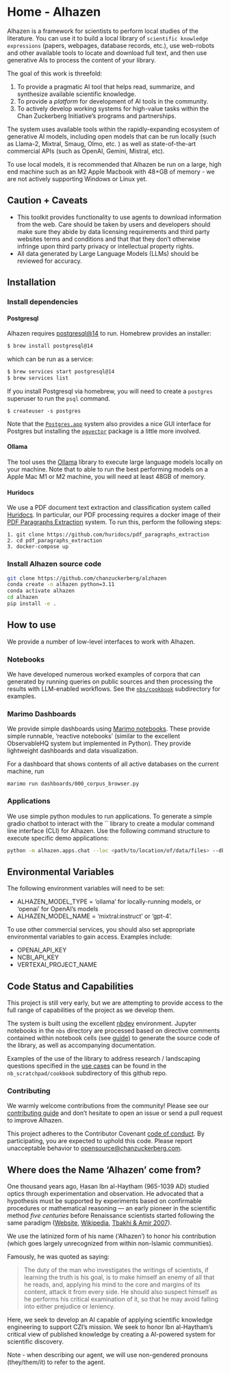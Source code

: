 # Home - Alhazen

<!-- WARNING: THIS FILE WAS AUTOGENERATED! DO NOT EDIT! -->

Alhazen is a framework for scientists to perform local studies of the
literature. You can use it to build a local library of
`scientific knowledge expressions` (papers, webpages, database records,
etc.), use web-robots and other available tools to locate and download
full text, and then use generative AIs to process the content of your
library.

The goal of this work is threefold:

1.  To provide a pragmatic AI tool that helps read, summarize, and
    synthesize available scientific knowledge.
2.  To provide a *platform* for development of AI tools in the
    community.
3.  To actively develop working systems for high-value tasks within the
    Chan Zuckerberg Initiative’s programs and partnerships.

The system uses available tools within the rapidly-expanding ecosystem
of generative AI models, including open models that can be run locally
(such as Llama-2, Mixtral, Smaug, Olmo, etc. ) as well as
state-of-the-art commercial APIs (such as OpenAI, Gemini, Mistral, etc).

To use local models, it is recommended that Alhazen be run on a large,
high end machine such as an M2 Apple Macbook with 48+GB of memory - we
are not actively supporting Windows or Linux yet.

## Caution + Caveats

- This toolkit provides functionality to use agents to download
  information from the web. Care should be taken by users and developers
  should make sure they abide by data licensing requirements and third
  party websites terms and conditions and that that they don’t otherwise
  infringe upon third party privacy or intellectual property rights.
- All data generated by Large Language Models (LLMs) should be reviewed
  for accuracy.

## Installation

### Install dependencies

#### Postgresql

Alhazen requires
[postgresql@14](https://www.postgresql.org/download/macosx/) to run.
Homebrew provides an installer:

``` bash
$ brew install postgresql@14
```

which can be run as a service:

``` bash
$ brew services start postgresql@14
$ brew services list
```

If you install Postgresql via homebrew, you will need to create a
`postgres` superuser to run the `psql` command.

    $ createuser -s postgres

Note that the [`Postgres.app`](https://postgresapp.com/) system also
provides a nice GUI interface for Postgres but installing the
[`pgvector`](https://github.com/pgvector/pgvector) package is a little
more involved.

#### Ollama

The tool uses the [Ollama](https://ollama.ai/) library to execute large
language models locally on your machine. Note that to able to run the
best performing models on a Apple Mac M1 or M2 machine, you will need at
least 48GB of memory.

#### Huridocs

We use a PDF document text extraction and classification system called
[Huridocs](https://huridocs.org/). In particular, our PDF processing
requires a docker image of their [PDF Paragraphs
Extraction](https://github.com/huridocs/pdf_paragraphs_extraction)
system. To run this, perform the following steps:

    1. git clone https://github.com/huridocs/pdf_paragraphs_extraction
    2. cd pdf_paragraphs_extraction
    3. docker-compose up

### Install Alhazen source code

``` bash
git clone https://github.com/chanzuckerberg/alzhazen
conda create -n alhazen python=3.11
conda activate alhazen
cd alhazen
pip install -e .
```

## How to use

We provide a number of low-level interfaces to work with Alhazen.

### Notebooks

We have developed numerous worked examples of corpora that can generated
by running queries on public sources and then processing the results
with LLM-enabled workflows. See the
[`nbs/cookbook`](https://github.com/chanzuckerberg/alhazen/tree/main/nbs/cookbook)
subdirectory for examples.

### Marimo Dashboards

We provide simple dashboards using [Marimo
notebooks](https://marimo.io/). These provide simple runnable, ‘reactive
notebooks’ (similar to the excellent ObservableHQ system but implemented
in Python). They provide lightweight dashboards and data visualization.

For a dashboard that shows contents of all active databases on the
current machine, run

    marimo run dashboards/000_corpus_browser.py 

### Applications

We use simple python modules to run applications. To generate a simple
gradio chatbot to interact with the \`\` library to create a modular
command line interface (CLI) for Alhazen. Use the following command
structure to execute specific demo applications:

``` bash
python -m alhazen.apps.chat --loc <path/to/location/of/data/files> --db_name <database_name>
```

## Environmental Variables

The following environment variables will need to be set:

- ALHAZEN_MODEL_TYPE = ‘ollama’ for locally-running models, or ‘openai’
  for OpenAI’s models
- ALHAZEN_MODEL_NAME = ‘mixtral:instruct’ or ‘gpt-4’.

To use other commercial services, you should also set appropriate
environmental variables to gain access. Examples include:

- OPENAI_API_KEY
- NCBI_API_KEY
- VERTEXAI_PROJECT_NAME

## Code Status and Capabilities

This project is still very early, but we are attempting to provide
access to the full range of capabilities of the project as we develop
them.

The system is built using the excellent [nbdev](https://nbdev.fast.ai/)
environment. Jupyter notebooks in the `nbs` directory are processed
based on directive comments contained within notebook cells (see
[guide](https://nbdev.fast.ai/explanations/directives.html)) to generate
the source code of the library, as well as accompanying documentation.

Examples of the use of the library to address research / landscaping
questions specified in the [use cases](docnb1_use_cases.html) can be
found in the `nb_scratchpad/cookbook` subdirectory of this github repo.

### Contributing

We warmly welcome contributions from the community! Please see our
[contributing
guide](https://github.com/chanzuckerberg/alhazen/blob/main/CONTRIBUTING.md)
and don’t hesitate to open an issue or send a pull request to improve
Alhazen.

This project adheres to the Contributor Covenant [code of
conduct](https://github.com/chanzuckerberg/.github/blob/master/CODE_OF_CONDUCT.md).
By participating, you are expected to uphold this code. Please report
unacceptable behavior to opensource@chanzuckerberg.com.

## Where does the Name ‘Alhazen’ come from?

One thousand years ago, Ḥasan Ibn al-Haytham (965-1039 AD) studied
optics through experimentation and observation. He advocated that a
hypothesis must be supported by experiments based on confirmable
procedures or mathematical reasoning — an early pioneer in the
scientific method *five centuries* before Renaissance scientists started
following the same paradigm ([Website](https://www.ibnalhaytham.com/),
[Wikipedia](https://en.wikipedia.org/wiki/Ibn_al-Haytham), [Tbakhi &
Amir 2007](https://www.ncbi.nlm.nih.gov/pmc/articles/PMC6074172/)).

We use the latinized form of his name (‘Alhazen’) to honor his
contribution (which goes largely unrecognized from within non-Islamic
communities).

Famously, he was quoted as saying:

> The duty of the man who investigates the writings of scientists, if
> learning the truth is his goal, is to make himself an enemy of all
> that he reads, and, applying his mind to the core and margins of its
> content, attack it from every side. He should also suspect himself as
> he performs his critical examination of it, so that he may avoid
> falling into either prejudice or leniency.

Here, we seek to develop an AI capable of applying scientific knowledge
engineering to support CZI’s mission. We seek to honor Ibn al-Haytham’s
critical view of published knowledge by creating a AI-powered system for
scientific discovery.

Note - when describing our agent, we will use non-gendered pronouns
(they/them/it) to refer to the agent.
